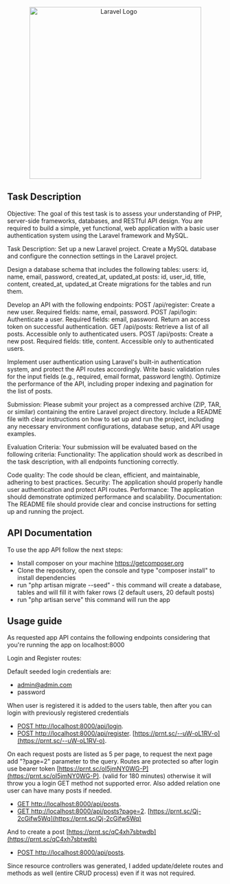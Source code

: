 <p align="center"><a href="https://laravel.com" target="_blank"><img src="https://raw.githubusercontent.com/laravel/art/master/logo-lockup/5%20SVG/2%20CMYK/1%20Full%20Color/laravel-logolockup-cmyk-red.svg" width="400" alt="Laravel Logo"></a></p>

## Task Description

Objective:
The goal of this test task is to assess your understanding of PHP, server-side frameworks, databases, and RESTful API design. You are required to build a simple, yet functional, web application with a basic user authentication system using the Laravel framework and MySQL.

Task Description:
Set up a new Laravel project.
Create a MySQL database and configure the connection settings in the Laravel project.

Design a database schema that includes the following tables:
users: id, name, email, password, created_at, updated_at
posts: id, user_id, title, content, created_at, updated_at
Create migrations for the tables and run them.

Develop an API with the following endpoints:
POST /api/register: Create a new user. Required fields: name, email, password.
POST /api/login: Authenticate a user. Required fields: email, password. Return an access token on successful authentication.
GET /api/posts: Retrieve a list of all posts. Accessible only to authenticated users.
POST /api/posts: Create a new post. Required fields: title, content. Accessible only to authenticated users.

Implement user authentication using Laravel's built-in authentication system, and protect the API routes accordingly.
Write basic validation rules for the input fields (e.g., required, email format, password length).
Optimize the performance of the API, including proper indexing and pagination for the list of posts.

Submission:
Please submit your project as a compressed archive (ZIP, TAR, or similar) containing the entire Laravel project directory. Include a README file with clear instructions on how to set up and run the project, including any necessary environment configurations, database setup, and API usage examples.

Evaluation Criteria:
Your submission will be evaluated based on the following criteria:
Functionality: The application should work as described in the task description, with all endpoints functioning correctly.

Code quality: The code should be clean, efficient, and maintainable, adhering to best practices.
Security: The application should properly handle user authentication and protect API routes.
Performance: The application should demonstrate optimized performance and scalability.
Documentation: The README file should provide clear and concise instructions for setting up and running the project.

## API Documentation

To use the app API follow the next steps:

- Install composer on your machine https://getcomposer.org
- Clone the repository, open the console and type "composer install" to install dependencies
- run "php artisan migrate --seed" - this command will create a database, tables and will fill it with faker rows (2 default users, 20 default posts)
- run "php artisan serve" this command will run the app

## Usage guide
As requested app API contains the following endpoints considering that you're running the app on localhost:8000

Login and Register routes:

Default seeded login credentials are:
- admin@admin.com
- password

When user is registered it is added to the users table, then after you can login with previously registered credentials

- [POST http://localhost:8000/api/login](http://localhost:8000/api/login).
- [POST http://localhost:8000/api/register](http://localhost:8000/api/register). [https://prnt.sc/--uW-oL1RV-o](https://prnt.sc/--uW-oL1RV-o).

On each request posts are listed as 5 per page, to request the next page add "?page=2" parameter to the query. 
Routes are protected so after login use bearer token [https://prnt.sc/oI5jmNY0WG-P](https://prnt.sc/oI5jmNY0WG-P). (valid for 180 minutes) otherwise it will throw you a login GET method not supported error.
Also added relation one user can have many posts if needed.

- [GET http://localhost:8000/api/posts](http://localhost:8000/api/posts).
- [GET http://localhost:8000/api/posts?page=2](http://localhost:8000/api/posts?page=2). [https://prnt.sc/Qj-2cGifw5Wq](https://prnt.sc/Qj-2cGifw5Wq)

And to create a post [https://prnt.sc/qC4xh7sbtwdb](https://prnt.sc/qC4xh7sbtwdb)

- [POST http://localhost:8000/api/posts](http://localhost:8000/api/posts).

Since resource controllers was generated, I added update/delete routes and methods as well (entire CRUD process) even if it was not required.

